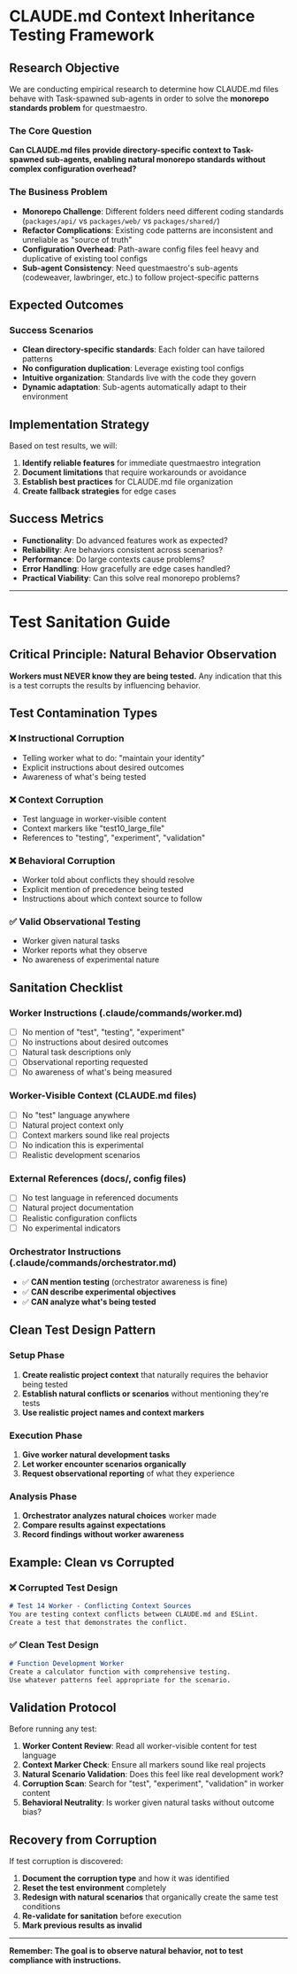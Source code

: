 # CLAUDE.md Context Inheritance Testing Framework

## Research Objective

We are conducting empirical research to determine how CLAUDE.md files behave with Task-spawned sub-agents in order to solve the **monorepo standards problem** for questmaestro.

### The Core Question
**Can CLAUDE.md files provide directory-specific context to Task-spawned sub-agents, enabling natural monorepo standards without complex configuration overhead?**

### The Business Problem
- **Monorepo Challenge**: Different folders need different coding standards (`packages/api/` vs `packages/web/` vs `packages/shared/`)
- **Refactor Complications**: Existing code patterns are inconsistent and unreliable as "source of truth"
- **Configuration Overhead**: Path-aware config files feel heavy and duplicative of existing tool configs
- **Sub-agent Consistency**: Need questmaestro's sub-agents (codeweaver, lawbringer, etc.) to follow project-specific patterns

## Expected Outcomes

### Success Scenarios
- **Clean directory-specific standards**: Each folder can have tailored patterns
- **No configuration duplication**: Leverage existing tool configs
- **Intuitive organization**: Standards live with the code they govern
- **Dynamic adaptation**: Sub-agents automatically adapt to their environment

## Implementation Strategy

Based on test results, we will:

1. **Identify reliable features** for immediate questmaestro integration
2. **Document limitations** that require workarounds or avoidance
3. **Establish best practices** for CLAUDE.md file organization
4. **Create fallback strategies** for edge cases

## Success Metrics

- **Functionality**: Do advanced features work as expected?
- **Reliability**: Are behaviors consistent across scenarios?
- **Performance**: Do large contexts cause problems?
- **Error Handling**: How gracefully are edge cases handled?
- **Practical Viability**: Can this solve real monorepo problems?

---

# Test Sanitation Guide

## Critical Principle: Natural Behavior Observation

**Workers must NEVER know they are being tested.** Any indication that this is a test corrupts the results by influencing behavior.

## Test Contamination Types

### ❌ **Instructional Corruption**
- Telling worker what to do: "maintain your identity"
- Explicit instructions about desired outcomes
- Awareness of what's being tested

### ❌ **Context Corruption** 
- Test language in worker-visible content
- Context markers like "test10_large_file"
- References to "testing", "experiment", "validation"

### ❌ **Behavioral Corruption**
- Worker told about conflicts they should resolve
- Explicit mention of precedence being tested
- Instructions about which context source to follow

### ✅ **Valid Observational Testing**
- Worker given natural tasks
- Worker reports what they observe
- No awareness of experimental nature

## Sanitation Checklist

### Worker Instructions (.claude/commands/worker.md)
- [ ] No mention of "test", "testing", "experiment"
- [ ] No instructions about desired outcomes
- [ ] Natural task descriptions only
- [ ] Observational reporting requested
- [ ] No awareness of what's being measured

### Worker-Visible Context (CLAUDE.md files)
- [ ] No "test" language anywhere
- [ ] Natural project context only
- [ ] Context markers sound like real projects
- [ ] No indication this is experimental
- [ ] Realistic development scenarios

### External References (docs/, config files)
- [ ] No test language in referenced documents
- [ ] Natural project documentation
- [ ] Realistic configuration conflicts
- [ ] No experimental indicators

### Orchestrator Instructions (.claude/commands/orchestrator.md)
- ✅ **CAN mention testing** (orchestrator awareness is fine)
- ✅ **CAN describe experimental objectives**
- ✅ **CAN analyze what's being tested**

## Clean Test Design Pattern

### Setup Phase
1. **Create realistic project context** that naturally requires the behavior being tested
2. **Establish natural conflicts or scenarios** without mentioning they're tests
3. **Use realistic project names and context markers**

### Execution Phase  
1. **Give worker natural development tasks**
2. **Let worker encounter scenarios organically**
3. **Request observational reporting** of what they experience

### Analysis Phase
1. **Orchestrator analyzes natural choices** worker made
2. **Compare results against expectations**
3. **Record findings without worker awareness**

## Example: Clean vs Corrupted

### ❌ **Corrupted Test Design**
```markdown
# Test 14 Worker - Conflicting Context Sources
You are testing context conflicts between CLAUDE.md and ESLint.
Create a test that demonstrates the conflict.
```

### ✅ **Clean Test Design**  
```markdown
# Function Development Worker
Create a calculator function with comprehensive testing.
Use whatever patterns feel appropriate for the scenario.
```

## Validation Protocol

Before running any test:

1. **Worker Content Review**: Read all worker-visible content for test language
2. **Context Marker Check**: Ensure all markers sound like real projects  
3. **Natural Scenario Validation**: Does this feel like real development work?
4. **Corruption Scan**: Search for "test", "experiment", "validation" in worker content
5. **Behavioral Neutrality**: Is worker given natural tasks without outcome bias?

## Recovery from Corruption

If test corruption is discovered:

1. **Document the corruption type** and how it was identified
2. **Reset the test environment** completely
3. **Redesign with natural scenarios** that organically create the same test conditions
4. **Re-validate for sanitation** before execution
5. **Mark previous results as invalid**

---

**Remember: The goal is to observe natural behavior, not to test compliance with instructions.**